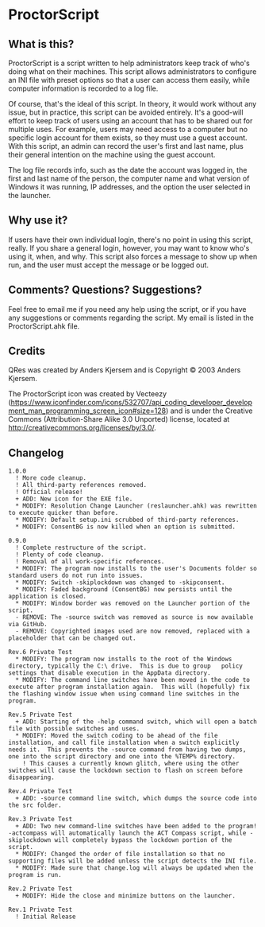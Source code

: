 ProctorScript
=============

What is this?
-------------
ProctorScript is a script written to help administrators keep track of who's doing what on their machines.  This script allows administrators to configure an INI file with preset options so that a user can access them easily, while computer information is recorded to a log file.

Of course, that's the ideal of this script.  In theory, it would work without any issue, but in practice, this script can be avoided entirely.  It's a good-will effort to keep track of users using an account that has to be shared out for multiple uses.  For example, users may need access to a computer but no specific login account for them exists, so they must use a guest account.  With this script, an admin can record the user's first and last name, plus their general intention on the machine using the guest account.

The log file records info, such as the date the account was logged in, the first and last name of the person, the computer name and what version of Windows it was running, IP addresses, and the option the user selected in the launcher.

Why use it?
-----------
If users have their own individual login, there's no point in using this script, really.  If you share a general login, however, you may want to know who's using it, when, and why.  This script also forces a message to show up when run, and the user must accept the message or be logged out.

Comments?  Questions?  Suggestions?
-----------------------------------
Feel free to email me if you need any help using the script, or if you have any suggestions or comments regarding the script.  My email is listed in the ProctorScript.ahk file.

Credits
-------
QRes was created by Anders Kjersem and is Copyright © 2003 Anders Kjersem.

The ProctorScript icon was created by Vecteezy (https://www.iconfinder.com/icons/532707/api_coding_developer_development_man_programming_screen_icon#size=128) and is under the Creative Commons (Attribution-Share Alike 3.0 Unported) license, located at http://creativecommons.org/licenses/by/3.0/.

Changelog
---------
```
1.0.0
  ! More code cleanup.
  ! All third-party references removed.
  ! Official release!
  + ADD: New icon for the EXE file.
  * MODIFY: Resolution Change Launcher (reslauncher.ahk) was rewritten to execute quicker than before.
  * MODIFY: Default setup.ini scrubbed of third-party references.
  * MODIFY: ConsentBG is now killed when an option is submitted.

0.9.0
  ! Complete restructure of the script.
  ! Plenty of code cleanup.
  ! Removal of all work-specific references.
  * MODIFY: The program now installs to the user's Documents folder so standard users do not run into issues.
  * MODIFY: Switch -skiplockdown was changed to -skipconsent.
  * MODIFY: Faded background (ConsentBG) now persists until the application is closed.
  * MODIFY: Window border was removed on the Launcher portion of the script.
  - REMOVE: The -source switch was removed as source is now available via GitHub.
  - REMOVE: Copyrighted images used are now removed, replaced with a placeholder that can be changed out.

Rev.6 Private Test
  * MODIFY: The program now installs to the root of the Windows directory, typically the C:\ drive.  This is due to group	policy settings that disable execution in the AppData directory.
  * MODIFY: The command line switches have been moved in the code to execute after program installation again.  This will (hopefully) fix the flashing window issue when using command line switches in the program.

Rev.5 Private Test
  + ADD: Starting of the -help command switch, which will open a batch file with possible switches and uses.
  * MODIFY: Moved the switch coding to be ahead of the file installation, and call file installation when a switch explicitly needs it.  This prevents the -source command from having two dumps, one into the script directory and one into the %TEMP% directory.
    ! This causes a currently known glitch, where using the other switches will cause the lockdown section to flash	on screen before disappearing.

Rev.4 Private Test
  + ADD: -source command line switch, which dumps the source code into the src folder.

Rev.3 Private Test
  + ADD: Two new command-line switches have been added to the program! -actcompass will automatically launch the ACT Compass script, while -skiplockdown will completely bypass the lockdown portion of the script.
  * MODIFY: Changed the order of file installation so that no supporting files will be added unless the script detects the INI file.
  * MODIFY: Made sure that change.log will always be updated when the program is run.

Rev.2 Private Test
  + MODIFY: Hide the close and minimize buttons on the launcher.

Rev.1 Private Test
  ! Initial Release
```